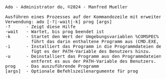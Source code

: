 <pre>
Ado - Administrator do, ©2024 - Manfred Mueller  
  
Ausführen eines Prozesses auf der Kommandozeile mit erweiterten Zugriffsrechten über UAC  
Verwendung: ado [-?|-wait|-k] prog [args]  
-?      - Zeigt diese Hilfe  
-wait   - Wartet, bis prog beendet ist  
-k      - Startet den Wert der Umgebungsvariablen %COMSPEC% und  
          führt das darin enthaltene Programm aus (CMD.EXE, usw.)  
-i      - Installiert das Programm in die Programmdateien des aktuellen Benutzers und 
          fügt es der PATH-Variable des Benutzers hinzu.  
-u      - Deinstalliert das Programm aus den Programmdateien des aktuellen Benutzers und  
          entfernt es aus der PATH-Variable des Benutzers.  
prog    - Das auszuführende Programm  
[args]  - Optionale Befehlszeilenargumente für prog  
</pre>
